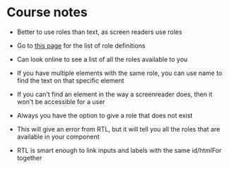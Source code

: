 # Course notes

- Better to use roles than text, as screen readers use roles
- Go to [this page](w3.org/TR/wai-aria/#role_definitions) for the list of role definitions
- Can look online to see a list of all the roles available to you
- If you have multiple elements with the same role, you can use name to find the text on that specific element
- If you can't find an element in the way a screenreader does, then it won't be accessible for a user

- Always you have the option to give a role that does not exist
- This will give an error from RTL, but it will tell you all the roles that are available in your component
- RTL is smart enough to link inputs and labels with the same id/htmlFor together
